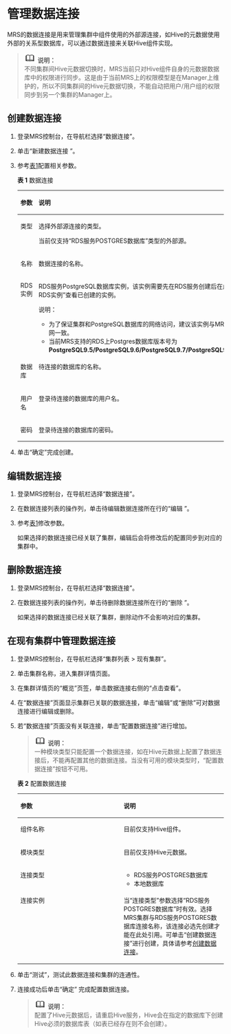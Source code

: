 # 管理数据连接<a name="ZH-CN_TOPIC_0193467691"></a>

MRS的数据连接是用来管理集群中组件使用的外部源连接，如Hive的元数据使用外部的关系型数据库，可以通过数据连接来关联Hive组件实现。

>![](public_sys-resources/icon-note.gif) **说明：**   
>不同集群间Hive元数据切换时，MRS当前只对Hive组件自身的元数据数据库中的权限进行同步。这是由于当前MRS上的权限模型是在Manager上维护的，所以不同集群间的Hive元数据切换，不能自动把用户/用户组的权限同步到另一个集群的Manager上。  

## 创建数据连接<a name="section813712431913"></a>

1.  登录MRS控制台，在导航栏选择“数据连接”。
2.  单击“新建数据连接 ”。
3.  参考[表1](#table1146019253265)配置相关参数。

    **表 1**  数据连接

    <a name="table1146019253265"></a>
    <table><thead align="left"><tr id="row2461825102615"><th class="cellrowborder" valign="top" width="50%" id="mcps1.2.3.1.1"><p id="p1846162582611"><a name="p1846162582611"></a><a name="p1846162582611"></a>参数</p>
    </th>
    <th class="cellrowborder" valign="top" width="50%" id="mcps1.2.3.1.2"><p id="p74611825182610"><a name="p74611825182610"></a><a name="p74611825182610"></a>说明</p>
    </th>
    </tr>
    </thead>
    <tbody><tr id="row9461202572619"><td class="cellrowborder" valign="top" width="50%" headers="mcps1.2.3.1.1 "><p id="p24611025162618"><a name="p24611025162618"></a><a name="p24611025162618"></a>类型</p>
    </td>
    <td class="cellrowborder" valign="top" width="50%" headers="mcps1.2.3.1.2 "><p id="p16608115810263"><a name="p16608115810263"></a><a name="p16608115810263"></a>选择外部源连接的类型。</p>
    <p id="p194611625112617"><a name="p194611625112617"></a><a name="p194611625112617"></a>当前仅支持“RDS服务POSTGRES数据库”类型的外部源。</p>
    </td>
    </tr>
    <tr id="row0461152515266"><td class="cellrowborder" valign="top" width="50%" headers="mcps1.2.3.1.1 "><p id="p17461102511265"><a name="p17461102511265"></a><a name="p17461102511265"></a><span>名称</span></p>
    </td>
    <td class="cellrowborder" valign="top" width="50%" headers="mcps1.2.3.1.2 "><p id="p13461325182618"><a name="p13461325182618"></a><a name="p13461325182618"></a>数据连接的名称。</p>
    </td>
    </tr>
    <tr id="row646112532618"><td class="cellrowborder" valign="top" width="50%" headers="mcps1.2.3.1.1 "><p id="p246102515266"><a name="p246102515266"></a><a name="p246102515266"></a>RDS实例</p>
    </td>
    <td class="cellrowborder" valign="top" width="50%" headers="mcps1.2.3.1.2 "><p id="p194611625132614"><a name="p194611625132614"></a><a name="p194611625132614"></a>RDS服务PostgreSQL数据库实例，该实例需要先在RDS服务创建后在此处引用，单击“查看RDS实例”查看已创建的实例。</p>
    <div class="note" id="note16171254135412"><a name="note16171254135412"></a><a name="note16171254135412"></a><span class="notetitle"> 说明： </span><div class="notebody"><a name="ul1115183217303"></a><a name="ul1115183217303"></a><ul id="ul1115183217303"><li>为了保证集群和PostgreSQL数据库的网络访问，建议该实例与MRS集群的虚拟私有云和子网一致。</li><li>当前MRS支持的RDS上Postgres数据库版本号为<strong id="b621012431304"><a name="b621012431304"></a><a name="b621012431304"></a>PostgreSQL9.5/PostgreSQL9.6/PostgreSQL9.7/PostgreSQL9.8/PostgreSQL10.0</strong>。</li></ul>
    </div></div>
    </td>
    </tr>
    <tr id="row146122532613"><td class="cellrowborder" valign="top" width="50%" headers="mcps1.2.3.1.1 "><p id="p1046112253268"><a name="p1046112253268"></a><a name="p1046112253268"></a>数据库</p>
    </td>
    <td class="cellrowborder" valign="top" width="50%" headers="mcps1.2.3.1.2 "><p id="p14611225172611"><a name="p14611225172611"></a><a name="p14611225172611"></a>待连接的数据库的名称。</p>
    </td>
    </tr>
    <tr id="row1646182562610"><td class="cellrowborder" valign="top" width="50%" headers="mcps1.2.3.1.1 "><p id="p146112512265"><a name="p146112512265"></a><a name="p146112512265"></a>用户名</p>
    </td>
    <td class="cellrowborder" valign="top" width="50%" headers="mcps1.2.3.1.2 "><p id="p24611225102612"><a name="p24611225102612"></a><a name="p24611225102612"></a>登录待连接的数据库的用户名。</p>
    </td>
    </tr>
    <tr id="row7461325102620"><td class="cellrowborder" valign="top" width="50%" headers="mcps1.2.3.1.1 "><p id="p946117252263"><a name="p946117252263"></a><a name="p946117252263"></a>密码</p>
    </td>
    <td class="cellrowborder" valign="top" width="50%" headers="mcps1.2.3.1.2 "><p id="p1846142513269"><a name="p1846142513269"></a><a name="p1846142513269"></a>登录待连接的数据库的密码。</p>
    </td>
    </tr>
    </tbody>
    </table>

4.  单击“确定”完成创建。

## 编辑数据连接<a name="section1363818514227"></a>

1.  登录MRS控制台，在导航栏选择“数据连接”。
2.  在数据连接列表的操作列，单击待编辑数据连接所在行的“编辑 ”。
3.  参考[表1](#table1146019253265)修改参数。

    如果选择的数据连接已经关联了集群，编辑后会将修改后的配置同步到对应的集群中。


## 删除数据连接<a name="section9432162702219"></a>

1.  登录MRS控制台，在导航栏选择“数据连接”。
2.  在数据连接列表的操作列，单击待删除数据连接所在行的“删除 ”。

    如果选择的数据连接已经关联了集群，删除动作不会影响对应的集群。


## 在现有集群中管理数据连接<a name="section1156893132212"></a>

1.  登录MRS控制台，在导航栏选择“集群列表 \> 现有集群”。
2.  单击集群名称，进入集群详情页面。
3.  在集群详情页的“概览”页签，单击数据连接右侧的“点击查看”。
4.  在“数据连接”页面显示集群已关联的数据连接，单击“编辑”或“删除”可对数据连接进行编辑或删除。
5.  若“数据连接”页面没有关联连接，单击“配置数据连接”进行增加。

    >![](public_sys-resources/icon-note.gif) **说明：**   
    >一种模块类型只能配置一个数据连接，如在Hive元数据上配置了数据连接后，不能再配置其他的数据连接。当没有可用的模块类型时，“配置数据连接”按钮不可用。  

    **表 2**  配置数据连接

    <a name="table177672515456"></a>
    <table><thead align="left"><tr id="row17777825184511"><th class="cellrowborder" valign="top" width="50%" id="mcps1.2.3.1.1"><p id="p14777125174511"><a name="p14777125174511"></a><a name="p14777125174511"></a>参数</p>
    </th>
    <th class="cellrowborder" valign="top" width="50%" id="mcps1.2.3.1.2"><p id="p197771625204518"><a name="p197771625204518"></a><a name="p197771625204518"></a>说明</p>
    </th>
    </tr>
    </thead>
    <tbody><tr id="row5777162512457"><td class="cellrowborder" valign="top" width="50%" headers="mcps1.2.3.1.1 "><p id="p1377711259455"><a name="p1377711259455"></a><a name="p1377711259455"></a>组件名称</p>
    </td>
    <td class="cellrowborder" valign="top" width="50%" headers="mcps1.2.3.1.2 "><p id="p6777162594510"><a name="p6777162594510"></a><a name="p6777162594510"></a>目前仅支持Hive组件。</p>
    </td>
    </tr>
    <tr id="row1377762511452"><td class="cellrowborder" valign="top" width="50%" headers="mcps1.2.3.1.1 "><p id="p1677713254455"><a name="p1677713254455"></a><a name="p1677713254455"></a>模块类型</p>
    </td>
    <td class="cellrowborder" valign="top" width="50%" headers="mcps1.2.3.1.2 "><p id="p8777122534511"><a name="p8777122534511"></a><a name="p8777122534511"></a>目前仅支持Hive元数据。</p>
    </td>
    </tr>
    <tr id="row17771425104517"><td class="cellrowborder" valign="top" width="50%" headers="mcps1.2.3.1.1 "><p id="p12777625204510"><a name="p12777625204510"></a><a name="p12777625204510"></a>连接类型</p>
    </td>
    <td class="cellrowborder" valign="top" width="50%" headers="mcps1.2.3.1.2 "><a name="ul164721304475"></a><a name="ul164721304475"></a><ul id="ul164721304475"><li>RDS服务POSTGRES数据库</li><li>本地数据库</li></ul>
    </td>
    </tr>
    <tr id="row87774259452"><td class="cellrowborder" valign="top" width="50%" headers="mcps1.2.3.1.1 "><p id="p16777142554510"><a name="p16777142554510"></a><a name="p16777142554510"></a>连接实例</p>
    </td>
    <td class="cellrowborder" valign="top" width="50%" headers="mcps1.2.3.1.2 "><p id="p89712242483"><a name="p89712242483"></a><a name="p89712242483"></a>当“连接类型”参数选择“RDS服务POSTGRES数据库”时有效。选择MRS集群与RDS服务POSTGRES数据库连接名称，该连接必选先创建才能在此处引用。可单击“创建数据连接”进行创建，具体请参考<a href="#section813712431913">创建数据连接</a>。</p>
    </td>
    </tr>
    </tbody>
    </table>

6.  单击“测试”，测试此数据连接和集群的连通性。
7.  连接成功后单击“确定” 完成配置数据连接。

    >![](public_sys-resources/icon-note.gif) **说明：**   
    >配置了Hive元数据后，请重启Hive服务，Hive会在指定的数据库下创建Hive必须的数据库表（如表已经存在则不会创建）。  


